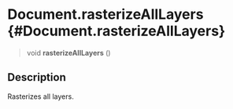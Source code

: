 Document.rasterizeAllLayers {#Document.rasterizeAllLayers}
===========================

> void **rasterizeAllLayers** ()

Description
-----------

Rasterizes all layers.

